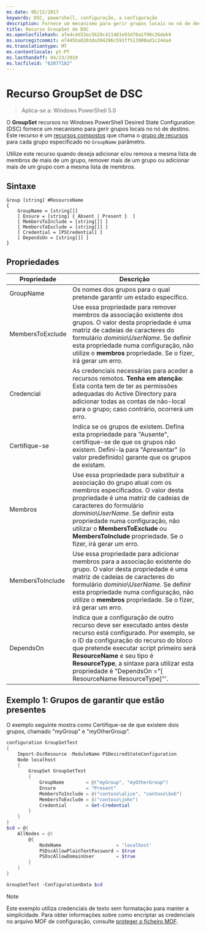 ```yaml
---
ms.date: 06/12/2017
keywords: DSC, powershell, configuração, a configuração
description: Fornece um mecanismo para gerir grupos locais no nó de destino.
title: Recurso GroupSet de DSC
ms.openlocfilehash: afe4c4d33ac5620c411481e93d76a1f90c26deb9
ms.sourcegitcommit: e7445ba8203da304286c591ff513900ad1c244a4
ms.translationtype: MT
ms.contentlocale: pt-PT
ms.lasthandoff: 04/23/2019
ms.locfileid: "62077182"
---
```

# <a name="dsc-groupset-resource"></a>Recurso GroupSet de DSC

> Aplica-se a: Windows PowerShell 5.0

O **GroupSet** recursos no Windows PowerShell Desired State Configuration (DSC) fornece um mecanismo para gerir grupos locais no nó de destino. Este recurso é um [recursos compostos](../../../resources/authoringResourceComposite.md) que chama o [grupo de recursos](groupResource.md) para cada grupo especificado no `GroupName` parâmetro.

Utilize este recurso quando deseja adicionar e/ou remova a mesma lista de membros de mais de um grupo, remover mais de um grupo ou adicionar mais de um grupo com a mesma lista de membros.

## <a name="syntax"></a>Sintaxe

```
Group [string] #ResourceName
{
    GroupName = [string[]]
    [ Ensure = [string] { Absent | Present }  ]
    [ MembersToInclude = [string[]] ]
    [ MembersToExclude = [string[]] ]
    [ Credential = [PSCredential] ]
    [ DependsOn = [string[]] ]
}
```

## <a name="properties"></a>Propriedades

|  Propriedade  |  Descrição   |
|---|---|
| GroupName| Os nomes dos grupos para o qual pretende garantir um estado específico.|
| MembersToExclude| Use essa propriedade para remover membros da associação existente dos grupos. O valor desta propriedade é uma matriz de cadeias de caracteres do formulário *domínio*\\*UserName*. Se definir esta propriedade numa configuração, não utilize o **membros** propriedade. Se o fizer, irá gerar um erro.|
| Credencial| As credenciais necessárias para aceder a recursos remotos. **Tenha em atenção**: Esta conta tem de ter as permissões adequadas do Active Directory para adicionar todas as contas de não-local para o grupo; caso contrário, ocorrerá um erro.
| Certifique-se| Indica se os grupos de existem. Defina esta propriedade para "Ausente", certifique-se de que os grupos não existem. Defini-la para "Apresentar" (o valor predefinido) garante que os grupos de existam.|
| Membros| Use essa propriedade para substituir a associação do grupo atual com os membros especificados. O valor desta propriedade é uma matriz de cadeias de caracteres do formulário *domínio*\\*UserName*. Se definir esta propriedade numa configuração, não utilizar o **MembersToExclude** ou **MembersToInclude** propriedade. Se o fizer, irá gerar um erro.|
| MembersToInclude| Use essa propriedade para adicionar membros para a associação existente do grupo. O valor desta propriedade é uma matriz de cadeias de caracteres do formulário *domínio*\\*UserName*. Se definir esta propriedade numa configuração, não utilize o **membros** propriedade. Se o fizer, irá gerar um erro.|
| DependsOn | Indica que a configuração de outro recurso deve ser executado antes deste recurso está configurado. Por exemplo, se o ID da configuração do recurso do bloco que pretende executar script primeiro será __ResourceName__ e seu tipo é __ResourceType__, a sintaxe para utilizar esta propriedade é "DependsOn ="[ ResourceName ResourceType]"'.|

## <a name="example-1-ensuring-groups-are-present"></a>Exemplo 1: Grupos de garantir que estão presentes

O exemplo seguinte mostra como Certifique-se de que existem dois grupos, chamado "myGroup" e "myOtherGroup".

```powershell
configuration GroupSetTest
{
    Import-DscResource -ModuleName PSDesiredStateConfiguration
    Node localhost
    {
        GroupSet GroupSetTest
        {
            GroupName        = @("myGroup", "myOtherGroup")
            Ensure           = "Present"
            MembersToInclude = @("contoso\alice", "contoso\bob")
            MembersToExclude = $("contoso\john")
            Credential       = Get-Credential
        }
    }
}
$cd = @{
    AllNodes = @(
        @{
            NodeName                    = 'localhost'
            PSDscAllowPlainTextPassword = $true
            PSDscAllowDomainUser        = $true
        }
    )
}

GroupSetTest -ConfigurationData $cd
```

> [!NOTE]
> Este exemplo utiliza credenciais de texto sem formatação para manter a simplicidade. Para obter informações sobre como encriptar as credenciais no arquivo MOF de configuração, consulte [proteger o ficheiro MOF](../../../pull-server/secureMOF.md).
